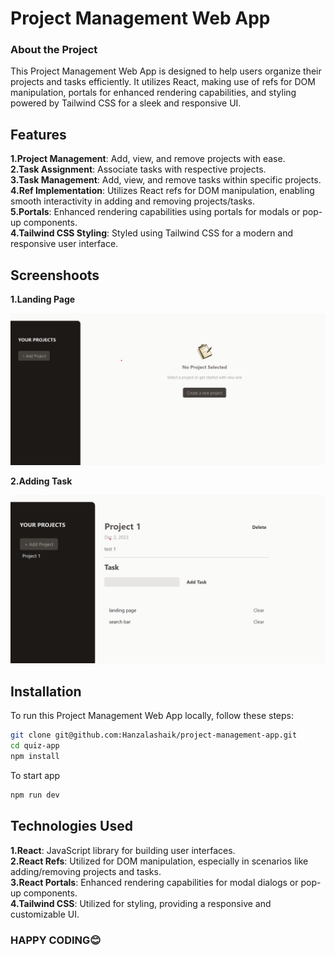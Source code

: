 <h1>Project Management Web App</h1>

### About the Project 
This Project Management Web App is designed to help users organize their projects and tasks efficiently. It utilizes React, making use of refs for DOM manipulation, portals for enhanced rendering capabilities, and styling powered by Tailwind CSS for a sleek and responsive UI.

## Features
<b>1.Project Management</b>: Add, view, and remove projects with ease.<br>
<b>2.Task Assignment</b>: Associate tasks with respective projects.<br>
<b>3.Task Management</b>: Add, view, and remove tasks within specific projects.<br>
<b>4.Ref Implementation</b>: Utilizes React refs for DOM manipulation, enabling smooth interactivity in adding and removing projects/tasks.<br>
<b>5.Portals</b>: Enhanced rendering capabilities using portals for modals or pop-up components.<br>
<b>4.Tailwind CSS Styling</b>: Styled using Tailwind CSS for a modern and responsive user interface.<br>

## Screenshoots
<b>1.Landing Page</b>

![Image](https://github.com/Hanzalashaik/project-management-app/blob/main/public/project%20landing%20page.png "Image")

<b>2.Adding Task</b>

![Image](https://github.com/Hanzalashaik/project-management-app/blob/main/public/project%20page.png "Image")


## Installation

To run this Project Management Web App locally, follow these steps:

```bash
git clone git@github.com:Hanzalashaik/project-management-app.git
cd quiz-app
npm install
```

To start app

```bash
npm run dev
```

## Technologies Used
<b>1.React</b>: JavaScript library for building user interfaces.<br>
<b>2.React Refs</b>: Utilized for DOM manipulation, especially in scenarios like adding/removing projects and tasks.<br>
<b>3.React Portals</b>: Enhanced rendering capabilities for modal dialogs or pop-up components.<br>
<b>4.Tailwind CSS</b>: Utilized for styling, providing a responsive and customizable UI.<br>

### HAPPY CODING😊
